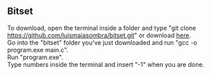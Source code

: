 ## Bitset

To download, open the terminal inside a folder and type "git clone https://github.com/luismaiasombra/bitset.git" or download [here](https://github.com/luismaiasombra/bitset/archive/refs/heads/main.zip).  
Go into the "bitset" folder you've just downloaded and run "gcc -o program.exe main.c".  
Run "program.exe".  
Type numbers inside the terminal and insert "-1" when you are done.  
